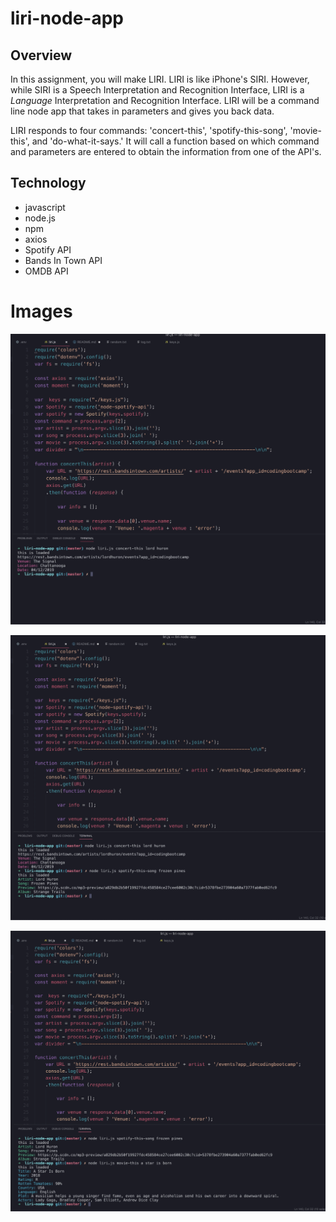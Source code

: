 # liri-node-app

## Overview

In this assignment, you will make LIRI. LIRI is like iPhone's SIRI. However, while SIRI is a Speech Interpretation and Recognition Interface, LIRI is a _Language_ Interpretation and Recognition Interface. LIRI will be a command line node app that takes in parameters and gives you back data.

LIRI responds to four commands: 'concert-this', 'spotify-this-song', 'movie-this', and 'do-what-it-says.' It will call a function based on which command and parameters are entered to obtain the information from one of the API's.

## Technology
 
* javascript
* node.js
* npm
* axios
* Spotify API
* Bands In Town API
* OMDB API

# Images

![alt text](screenShot1.png "concert-this command")

![alt text](screenShot2.png "spotify-this-song command")

![alt text](screenShot3.png "movie-this command")
